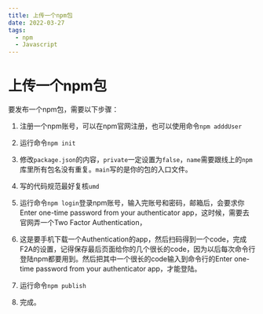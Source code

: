 ```yaml
---
title: 上传一个npm包
date: 2022-03-27
tags:
  - npm
  - Javascript
---
```


# 上传一个npm包

要发布一个npm包，需要以下步骤：

1. 注册一个npm账号，可以在npm官网注册，也可以使用命令`npm adddUser`

2. 运行命令`npm init`

3. 修改`package.json`的内容，`private`一定设置为`false`，`name`需要跟线上的`npm`库里所有包名没有重复。`main`写的是你的包的入口文件。

4. 写的代码规范最好复核`umd`

5. 运行命令`npm login`登录npm账号，输入完账号和密码，邮箱后，会要求你Enter one-time password from your authenticator app，这时候，需要去官网弄一个Two Factor Authentication，

6. 这是要手机下载一个Authentication的app，然后扫码得到一个code，完成F2A的设置，记得保存最后页面给你的几个很长的code，因为以后每次命令行登陆npm都要用到。然后把其中一个很长的code输入到命令行的Enter one-time password from your authenticator app，才能登陆。

7. 运行命令`npm publish`

8. 完成。

   

